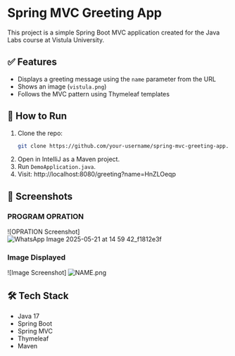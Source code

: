 # Spring MVC Greeting App

This project is a simple Spring Boot MVC application created for the Java Labs course at Vistula University.

## ✅ Features
- Displays a greeting message using the `name` parameter from the URL
- Shows an image (`vistula.png`)
- Follows the MVC pattern using Thymeleaf templates

## 🚀 How to Run
1. Clone the repo:
   ```bash
   git clone https://github.com/your-username/spring-mvc-greeting-app.git
   ```
2. Open in IntelliJ as a Maven project.
3. Run `DemoApplication.java`.
4. Visit: http://localhost:8080/greeting?name=HnZLOeqp

## 📸 Screenshots
### PROGRAM OPRATION
![OPRATION Screenshot] ![WhatsApp Image 2025-05-21 at 14 59 42_f1812e3f](https://github.com/user-attachments/assets/9eb4425d-79f9-4dce-80a0-7fc5fc1a2250)


### Image Displayed
![Image Screenshot] ![NAME.png](NAME.png)   

## 🛠 Tech Stack
- Java 17
- Spring Boot
- Spring MVC
- Thymeleaf
- Maven
